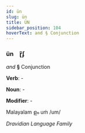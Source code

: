 ```yaml
---
id: ün
slug: ün
title: ÜN
sidebar_position: 104
hoverText: and § Conjunction
---
```


### ün&emsp;<span kind="abugida">ɽ̃ʄ</span>

*and* **§** Conjunction

**Verb**: -

**Noun**: -

**Modifier**: -

Malayalam ഉം uṁ /um/

*Dravidian Language Family*